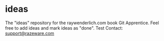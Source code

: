 # ideas
The "ideas" repository for the raywenderlich.com book Git Apprentice.
Feel free to add ideas and mark ideas as "done".
Test
Contact: support@razeware.com

